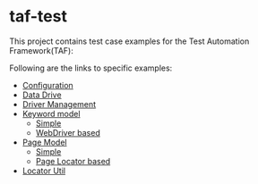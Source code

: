 taf-test
========

This project contains test case examples for the Test Automation Framework(TAF):

Following are the links to specific examples:

* [Configuration](https://github.com/menonvarun/taf-test/tree/master/src/test/java/org/imaginea/test/automation/framework/config)
* [Data Drive](https://github.com/menonvarun/taf-test/tree/master/src/test/java/org/imaginea/test/automation/framework/datadrive)
* [Driver Management](https://github.com/menonvarun/taf-test/tree/master/src/test/java/org/imaginea/test/automation/framework/driver)
* [Keyword model](https://github.com/menonvarun/taf-test/tree/master/src/test/java/org/imaginea/test/automation/framework/keyword)
  * [Simple](https://github.com/menonvarun/taf-test/tree/master/src/test/java/org/imaginea/test/automation/framework/keyword/simpletest)
  * [WebDriver based](https://github.com/menonvarun/taf-test/tree/master/src/test/java/org/imaginea/test/automation/framework/keyword/webdriverbased/google)
* [Page Model](https://github.com/menonvarun/taf-test/tree/master/src/test/java/org/imaginea/test/automation/framework/pagemodel)
  * [Simple](https://github.com/menonvarun/taf-test/tree/master/src/test/java/org/imaginea/test/automation/framework/pagemodel/simplepage)
  * [Page Locator based](https://github.com/menonvarun/taf-test/tree/master/src/test/java/org/imaginea/test/automation/framework/pagemodel/pagelocator)
* [Locator Util](https://github.com/menonvarun/taf-test/tree/master/src/test/java/org/imaginea/test/automation/framework/util/locator)


